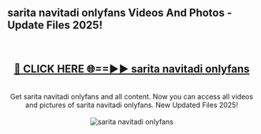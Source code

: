 <h2>sarita navitadi onlyfans Videos And Photos - Update Files 2025!</h2>
<br>
<div align="center">
<h2><a href="https://linkcuts.com/hfmhzwbr" rel="nofollow">🔴 CLICK HERE 🌐==►► sarita navitadi onlyfans</a></h2>
<br>
Get sarita navitadi onlyfans and all content. Now you can access all videos and pictures of sarita navitadi onlyfans. New Updated Files 2025!
<br>
<br>
<a href="https://linkcuts.com/hfmhzwbr" rel="nofollow" data-target="animated-image.originalLink"><img src="https://i.ibb.co.com/WyWwxjT/player-gif2.gif" alt="sarita navitadi onlyfans" style="max-width: 100%; display: inline-block;" data-target="animated-image.originalImage"></a>
</div>
<br>